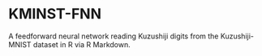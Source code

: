 # KMINST-FNN
A feedforward neural network reading Kuzushiji digits from the Kuzushiji-MNIST dataset in R via R Markdown.
